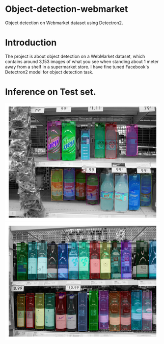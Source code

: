 # Object-detection-webmarket
Object detection on Webmarket dataset using Detectron2.   

# Introduction   
The project is about object detection on a WebMarket dataset, which contains around 3,153
images of what you see when standing about 1 meter away from a shelf in a supermarket store.
I have fine tuned Facebook's Detectron2 model for object detection task.  

# Inference on Test set.
![alt text](https://github.com/Jd8111997/Object_detection_webmarket/blob/main/Test-results/sample1.png)
![alt text](https://github.com/Jd8111997/Object_detection_webmarket/blob/main/Test-results/sample2.png)
